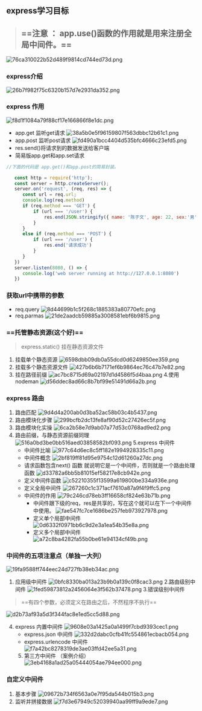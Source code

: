 ## express学习目标
> ## ==注意 ： app.use()函数的作用就是用来注册全局中间件。==
![76ca310022b52d489f9814cd744ed73d.png](../_resources/76ca310022b52d489f9814cd744ed73d.png)
### express介绍
![26b7f982f75c6320b157d7e2931da352.png](../_resources/26b7f982f75c6320b157d7e2931da352.png)
### express 作用
![f8d1f1084a79f88cf17e166866f8e1dc.png](../_resources/f8d1f1084a79f88cf17e166866f8e1dc.png)
- app.get 监听get请求
![38a5b0e5f96159807f563dbbc12b61c1.png](../_resources/38a5b0e5f96159807f563dbbc12b61c1.png)
- app.post 监听post请求
![fd490a1bcc4404d535bfc4666c23efd5.png](../_resources/fd490a1bcc4404d535bfc4666c23efd5.png)
- res.send()将请求到的数据发送给客户端
- 简易版app.get和app.set请求
```javascript
//下面的代码是 app.get()和app.post的简易封装。

   const http = require('http');
   const server = http.createServer();
   server.on('request', (req, res) => {
      const url = req.url;
      console.log(req.method)
      if (req.method === 'GET') {
          if (url === '/user') {
              res.end(JSON.stringify({ name: '陈子文', age: 22, sex:'男'    }))
          }
      }
      else if (req.method === 'POST') {
          if (url === '/user') {
              res.end('请求成功')
          }
      }
   })
   server.listen(8080, () => {
      console.log('web server running at http://127.0.0.1:8080')
   })
```
### 获取url中携带的参数
- req.query 
![8d44699b1c5f268c1885383a80770efc.png](../_resources/8d44699b1c5f268c1885383a80770efc.png)
- req.parmas
![21de2aadcb59885a3008581ebf6b9815.png](../_resources/21de2aadcb59885a3008581ebf6b9815.png)
### ==托管静态资源(这个好)==
> express.static() 挂在静态资源文件
1. 挂载单个静态资源
![6598dbb09db0a55dcd0d6249850ee359.png](../_resources/6598dbb09db0a55dcd0d6249850ee359.png)
2. 挂载多个静态资源文件
![427b6b6b7171ef6b9864ec76c47b7e82.png](../_resources/427b6b6b7171ef6b9864ec76c47b7e82.png)
3. 挂在路径前缀
![ac7bc8715d69a02197d1d4586f5d4baa.png](../_resources/ac7bc8715d69a02197d1d4586f5d4baa.png)
4.使用nodeman
![d56ddec8ad66c8b7bf99e51491d66a2b.png](../_resources/d56ddec8ad66c8b7bf99e51491d66a2b.png)
### express 路由
1. 路由匹配
![9d4d4a200ab0d3ba52ac58b03c4b5437.png](../_resources/9d4d4a200ab0d3ba52ac58b03c4b5437.png)
2. 路由模块化步骤
![299bcfb2dc13fe8af90d52c27426ec5f.png](../_resources/299bcfb2dc13fe8af90d52c27426ec5f.png)
3. 路由模块化实操
![6ca2b58e7d9ab07a77d53c0768ad9ed2.png](../_resources/6ca2b58e7d9ab07a77d53c0768ad9ed2.png)
4. 路由前缀，与静态资源前缀同理
![516a0bd3be0bb516aed03858582bf093.png](../_resources/516a0bd3be0bb516aed03858582bf093.png)
5.express 中间件
   - 中间件比喻
   ![977c64d6ec8c5ff182e1994928335c11.png](../_resources/977c64d6ec8c5ff182e1994928335c11.png)
   - 中间件概念
   ![2bf819ff81d95e9754c12d61260a27dc.png](../_resources/2bf819ff81d95e9754c12d61260a27dc.png)
   - 请求函数包含next() 函数 就说明它是一个中间件，否则就是一个路由处理函数
   ![d33782a6bb5b81015ef58217e8cb942e.png](../_resources/d33782a6bb5b81015ef58217e8cb942e.png)
   - 定义中间件函数
   ![c52210355f13599a619800be334a936e.png](../_resources/c52210355f13599a619800be334a936e.png)
   - 定义全局中间件
   ![267260c1c371acf7610a87a9f4f9ffc5.png](../_resources/267260c1c371acf7610a87a9f4f9ffc5.png)
   - 中间件的作用
   ![79c246cd78eb3ff16658cf824e63b71b.png](../_resources/79c246cd78eb3ff16658cf824e63b71b.png)
      - 中间件跟下级的req，res是共享的，写在这个就可以在下一个中间件中使用。
	  ![fae547fc7ce1686be257feb973927978.png](../_resources/fae547fc7ce1686be257feb973927978.png)
	  - 定义单个局部中间件
	  ![0d6332f0971bb6c9d2e3a1ea54b35e8a.png](../_resources/0d6332f0971bb6c9d2e3a1ea54b35e8a.png)
	  - 定义多个局部中间件
	  ![a72c8ba4282fa55b0be61e94134cf49b.png](../_resources/a72c8ba4282fa55b0be61e94134cf49b.png)
### 中间件的五项注意点（单独一大列）
![19fa9588ff744eec24d727fb38eb34ac.png](../_resources/19fa9588ff744eec24d727fb38eb34ac.png)
1. 应用级中间件
![0bfc8330ba013a23b9b0a139c0f8cac3.png](../_resources/0bfc8330ba013a23b9b0a139c0f8cac3.png)
2.路由级别中间件
![1fed59873812a2456064e3f562b37478.png](../_resources/1fed59873812a2456064e3f562b37478.png)
3.错误级别中间件
> ==有四个参数，必须定义在路由之后，不然程序不执行==

![d2b73af93a5d3f344fac8e1ed5cc5d88.png](../_resources/d2b73af93a5d3f344fac8e1ed5cc5d88.png)

4. express 内置中间件
![9608e03a1425a0a1499f7cbd9393cec1.png](../_resources/9608e03a1425a0a1499f7cbd9393cec1.png)
   - express.json 中间件
   ![332d2dabc0cfb41fc554861ecbacb054.png](../_resources/332d2dabc0cfb41fc554861ecbacb054.png)
   - express.urlencode 中间件
   ![f7a42bc8278319de3ae03ffd42ee5a31.png](../_resources/f7a42bc8278319de3ae03ffd42ee5a31.png)
   5. 第三方中间件 （案例介绍）
   ![3eb4168a1ad25a05444054ae794ee000.png](../_resources/3eb4168a1ad25a05444054ae794ee000.png)
### 自定义中间件
1. 基本步骤
![09672b734f6563a0e7f95da544b015b3.png](../_resources/09672b734f6563a0e7f95da544b015b3.png)
2. 监听并拼接数据
![f7d3e67949c52039940aa99ff9a9ede7.png](../_resources/f7d3e67949c52039940aa99ff9a9ede7.png)

	  